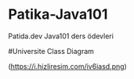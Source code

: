 # Patika-Java101
Patida.dev Java101 ders ödevleri


#Universite Class Diagram

(https://i.hizliresim.com/iv6iasd.png)
